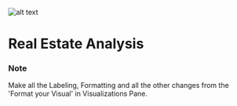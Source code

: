 
![alt text](https://ineuron.ai/images/ineuron-logo.png)



# Real Estate Analysis

### Note

Make all the Labeling, Formatting and all the other changes from the 'Format your Visual' in Visualizations Pane.